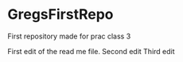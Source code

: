 # GregsFirstRepo
First repository made for prac class 3 

First edit of the read me file. 
Second edit 
Third edit